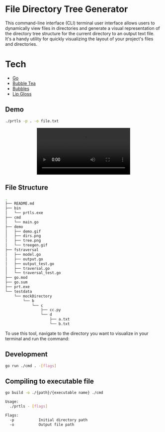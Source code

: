 # File Directory Tree Generator

This command-line interface (CLI) terminal user interface allows users to dynamically view files in directories and generate a visual representation of the directory tree structure for the current directory to an output text file. It's a handy utility for quickly visualizing the layout of your project's files and directories.

# Tech
- [Go](https://go.dev/)
- [Bubble Tea](https://github.com/charmbracelet/bubbletea)
- [Bubbles](https://github.com/charmbracelet/bubbles)
- [Lip Gloss](https://github.com/charmbracelet/lipgloss)

## Demo
```bash
./prtls -p . -o file.txt
```
<div align="center">
  <video src="https://github.com/BvChung/prtls/assets/88690065/b8b31ff5-37b1-4517-a67f-b5301551de8e"></video>
</div>

## File Structure

```bash
.                            
├── README.md                
├── bin                      
│   └── prtls.exe            
├── cmd                      
│   └── main.go              
├── demo                     
│   ├── demo.gif             
│   ├── dirs.png             
│   ├── tree.png             
│   └── treegen.gif          
├── fstraversal              
│   ├── model.go             
│   ├── output.go            
│   ├── output_test.go       
│   ├── traversal.go         
│   └── traversal_test.go    
├── go.mod                   
├── go.sum                   
├── prt.exe                  
└── testdata                 
    └── mockDirectory        
        └── b                
            └── c            
                ├── cc.py    
                └── d        
                    ├── a.txt
                    └── b.txt
```

To use this tool, navigate to the directory you want to visualize in your terminal and run the command:

## Development
```bash
go run ./cmd . -[flags]
```

## Compiling to executable file
```bash
go build -o ./{path}/{executable name} ./cmd

Usage:
  ./prtls - [flags]

Flags:
  -p           Initial directory path
  -o           Output file path
```


